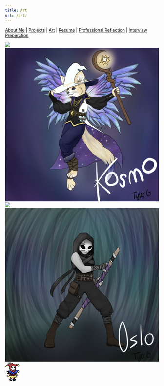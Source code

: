 ```yaml
---
title: Art
url: /art/
---
```


[About Me](/index.md/) | [Projects](/Projects.md/) | [Art](/Art.md/) | [Resume](/Resume.md/) | [Professional Reflection](/Reflection.md/) | [Interview Preperation](/Interview.md/)

![](assets/AriD&D.png)
![](assets/KosmoD&D.png)
![](assets/Nyx.png)
![](assets/Oslo.png)
![](assets/PlayerIdle0000.png)
